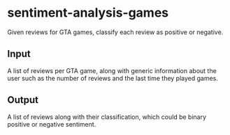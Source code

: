 # sentiment-analysis-games

Given reviews for GTA games, classify each review as positive or negative.

## Input

A list of reviews per GTA game, along with generic information about the user such as the number of reviews and the last time they played games.

## Output

A list of reviews along with their classification, which could be binary positive or negative sentiment.
